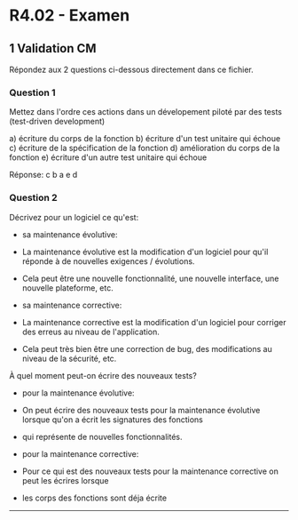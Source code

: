 # R4.02 - Examen

## 1 Validation CM

Répondez aux 2 questions ci-dessous directement dans ce fichier.

### Question 1
Mettez dans l'ordre ces actions dans un dévelopement piloté par des tests (test-driven development)

a) écriture du corps de la fonction
b) écriture d'un test unitaire qui échoue
c) écriture de la spécification de la fonction
d) amélioration du corps de la fonction
e) écriture d'un autre test unitaire qui échoue

Réponse: c b a e d

### Question 2
Décrivez pour un logiciel ce qu'est:

* sa maintenance évolutive:
* La maintenance évolutive est la modification d'un logiciel pour qu'il réponde à de nouvelles exigences / évolutions. 
* Cela peut être une nouvelle fonctionnalité, une nouvelle interface, une nouvelle plateforme, etc.


* sa maintenance corrective:
* La maintenance corrective est la modification d'un logiciel pour corriger des erreus au niveau de l'application.
* Cela peut très bien être une correction de bug, des modifications au niveau de la sécurité, etc.



À quel moment peut-on écrire des nouveaux tests?

* pour la maintenance évolutive:
* On peut écrire des nouveaux tests pour la maintenance évolutive lorsque qu'on a écrit les signatures des fonctions
* qui représente de nouvelles fonctionnalités.



* pour la maintenance corrective:
* Pour ce qui est des nouveaux tests pour la maintenance corrective on peut les écrires lorsque 
* les corps des fonctions sont déja écrite




---
